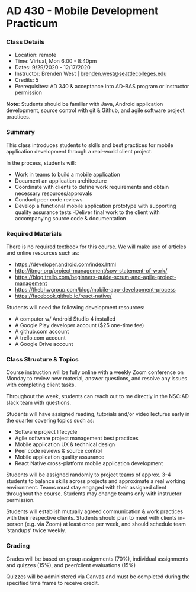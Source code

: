 # AD 430 - Mobile Development Practicum

### Class Details
- Location: remote
- Time: Virtual, Mon 6:00 - 8:40pm
- Dates: 9/29/2020 - 12/17/2020
- Instructor: Brenden West | brenden.west@seattlecolleges.edu
- Credits: 5
- Prerequisites: AD 340 & acceptance into AD-BAS program or instructor permission

**Note**: Students should be familiar with Java, Android application development, source control with git & Github, and agile software project practices.

### Summary
This class introduces students to skills and best practices for mobile application development through a real-world client project. 

In the process, students will:
- Work in teams to build a mobile application
- Document an application architecture
- Coordinate with clients to define work requirements and obtain necessary resources/approvals
- Conduct peer code reviews
- Develop a functional mobile application prototype with supporting quality assurance tests
-Deliver final work to the client with accompanying source code & documentation 
 
### Required Materials
There is no required textbook for this course. We will make use of articles and online resources such as:
- https://developer.android.com/index.html
- http://itmgr.org/project-management/sow-statement-of-work/
- https://blog.trello.com/beginners-guide-scrum-and-agile-project-management 
- https://thebhwgroup.com/blog/mobile-app-development-process 
- https://facebook.github.io/react-native/

Students will need the following development resources:
- A computer w/ Android Studio 4 installed
- A Google Play developer account ($25 one-time fee)
- A github.com account
- A trello.com account
- A Google Drive account

### Class Structure & Topics
Course instruction will be fully online with a weekly Zoom conference on Monday to review new material, answer questions, and resolve any issues with completing client tasks.

Throughout the week, students can reach out to me directly in the NSC:AD slack team with questions.

Students will have assigned reading, tutorials and/or video lectures early in the quarter covering topics such as:
- Software project lifecycle 
- Agile software project management best practices
- Mobile application UX & technical design
- Peer code reviews & source control
- Mobile application quality assurance
- React Native cross-platform mobile application development 

Students will be assigned randomly to project teams of approx. 3-4 students to balance skills across projects and approximate a real working environment. Teams must stay engaged with their assigned client throughout the course. Students may change teams only with instructor permission.

Students will establish mutually agreed communication & work practices with their respective clients. 
Students should plan to meet with clients in-person (e.g. via Zoom) at least once per week, and should schedule team ‘standups’ twice weekly.

### Grading
Grades will be based on group assignments (70%), individual assignments and quizzes (15%), and peer/client evaluations (15%)

Quizzes will be administered via Canvas and must be completed during the specified time frame to receive credit.
